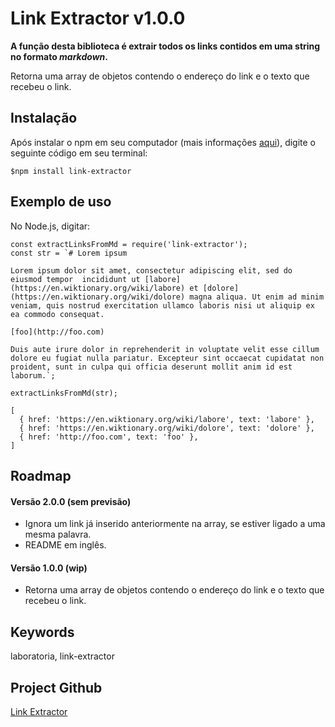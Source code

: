 # Link Extractor v1.0.0

**A função desta biblioteca é extrair todos os links contidos em uma string no formato _markdown_.** 

Retorna uma array de objetos contendo o endereço do link e o texto que recebeu o link.

## Instalação

Após instalar o npm em seu computador (mais informações [aqui](https://www.npmjs.com/get-npm)), digite o seguinte código em seu terminal:

```
$npm install link-extractor
```

## Exemplo de uso

No Node.js, digitar:

```
const extractLinksFromMd = require('link-extractor');
const str = `# Lorem ipsum

Lorem ipsum dolor sit amet, consectetur adipiscing elit, sed do eiusmod tempor  incididunt ut [labore](https://en.wiktionary.org/wiki/labore) et [dolore](https://en.wiktionary.org/wiki/dolore) magna aliqua. Ut enim ad minim veniam, quis nostrud exercitation ullamco laboris nisi ut aliquip ex ea commodo consequat.

[foo](http://foo.com)

Duis aute irure dolor in reprehenderit in voluptate velit esse cillum dolore eu fugiat nulla pariatur. Excepteur sint occaecat cupidatat non proident, sunt in culpa qui officia deserunt mollit anim id est laborum.`;

extractLinksFromMd(str);

[
  { href: 'https://en.wiktionary.org/wiki/labore', text: 'labore' },
  { href: 'https://en.wiktionary.org/wiki/dolore', text: 'dolore' },
  { href: 'http://foo.com', text: 'foo' },
]
```

## Roadmap

#### Versão 2.0.0 (sem previsão)
- Ignora um link já inserido anteriormente na array, se estiver ligado a uma mesma palavra.
- README em inglês.

#### Versão 1.0.0 (wip)

- Retorna uma array de objetos contendo o endereço do link e o texto que recebeu o link.

## Keywords

laboratoria, link-extractor

## Project Github

[Link Extractor](https://github.com/marciapsilva/link-extractor)